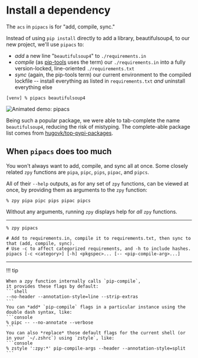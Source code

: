 # Install a dependency

The `acs` in `pipacs` is for "add, compile, sync."

Instead of using `pip install` directly to add a library,
beautifulsoup4,
to our new project,
we'll use `pipacs` to:

- *add* a new line "`beautifulsoup4`" to `./requirements.in`
- *compile* (as [pip-tools](https://github.com/jazzband/pip-tools) uses the term)
  our `./requirements.in` into a fully version-locked, line-oriented `./requirements.txt`
- *sync* (again, the pip-tools term) our current environment to the compiled lockfile --
  install everything as listed in `requirements.txt` *and* uninstall everything else

```console
[venv] % pipacs beautifulsoup4
```

![Animated demo: pipacs](https://gist.githubusercontent.com/AndydeCleyre/b422097e220806b31c4d1c80ed0ed6b5/raw/ee65dd02265b3e5e7b85996bc6dfd22175a3b78c/guide_pipacs.svg?sanitize=true)

Being such a popular package,
we were able to tab-complete the name `beautifulsoup4`,
reducing the risk of mistyping.
The complete-able package list comes from
[hugovk/top-pypi-packages](https://github.com/hugovk/top-pypi-packages).

## When `pipacs` does too much

You won't always want to add, compile, and sync all at once.
Some closely related `zpy` functions are
`pipa`, `pipc`, `pips`, `pipac`, and `pipcs`.

All of their `--help` outputs,
as for any set of `zpy` functions, can be viewed at once,
by providing them as arguments to the `zpy` function:

```console
% zpy pipa pipc pips pipac pipcs
```

Without any arguments, running `zpy` displays help for *all* `zpy` functions.

---

```console
% zpy pipacs
```
```shell
# Add to requirements.in, compile it to requirements.txt, then sync to that (add, compile, sync).
# Use -c to affect categorized requirements, and -h to include hashes.
pipacs [-c <category>] [-h] <pkgspec>... [-- <pip-compile-arg>...]
```

---

!!! tip

    When a zpy function internally calls `pip-compile`,
    it provides these flags by default:
    ```shell
    --no-header --annotation-style=line --strip-extras
    ```
    You can *add* `pip-compile` flags in a particular instance using the double dash syntax, like:
    ```console
    % pipc -- --no-annotate --verbose
    ```
    You can also *replace* those default flags for the current shell (or in your `~/.zshrc`) using `zstyle`, like:
    ```console
    % zstyle ':zpy:*' pip-compile-args --header --annotation-style=split
    ```
